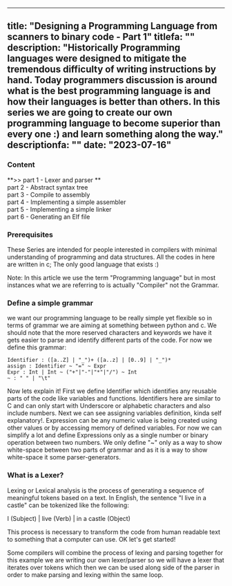 
---
title: "Designing a Programming Language from scanners to binary code - Part 1"
titlefa: ""
description: "Historically Programming languages were designed to mitigate the tremendous difficulty of writing instructions by hand. Today programmers discussion is around what is the best programming language is and how their languages is better than others. In this series we are going to create our own programming language to become superior than every one :) and learn something along the way."
descriptionfa: ""
date: "2023-07-16"
---

### Content
**>> part 1 - Lexer and parser ** <br>
part 2 - Abstract syntax tree <br>
part 3 - Compile to assembly <br>
part 4 - Implementing a simple assembler <br>
part 5 - Implementing a simple linker <br>
part 6 - Generating an Elf file <br>

### Prerequisites 
These Series are intended for people interested in compilers with minimal understanding of programming and data structures. All the codes in here are written in c; The only good language that exists :) 

Note: In this article we use the term "Programming language" but in most instances what we are referring to is actually "Compiler" not the Grammar.

### Define a simple grammar
we want our programming language to be really simple yet flexible so in terms of grammar we are aiming at something between python and c.
We should note that the more reserved characters and keywords we have it gets easier to parse and identify different parts of the code.
For now we define this grammar:
```
Identifier : ([a..Z] | "_")+ ([a..z] | [0..9] | "_")*
assign : Identifier ~ "=" ~ Expr
Expr : Int | Int ~ ("+"|"-"|"*"|"/") ~ Int
~ : " " | "\t"
```
Now lets explain it! First we define Identifier which identifies any reusable parts of the code like variables and functions. Identifiers here are similar to C
and can only start with Underscore or alphabetic characters and also include numbers.
Next we can see assigning variables definition, kinda self explanatory!. Expression can be any numeric value is being created using other values or by accessing memory of
defined variables. For now we can simplify a lot and define Expressions only as a single number or binary operation between two numbers.
We only define "~" only as a way to show white-space between two parts of grammar and as it is a way to show white-space it some parser-generators.

### What is a Lexer?
Lexing or Lexical analysis is the process of generating a sequence of meaningful tokens based on a text. In English, the sentence "I live in a castle"
can be tokenized like the following:

I (Subject) | live (Verb) | in a castle (Object)

This process is necessary to transform the code from human readable text to something that a computer can use. OK let's get started!


Some compilers will combine the process of lexing and parsing together for this example we are writing our own lexer/parser so we will have a lexer that iterates over tokens which
then we can be used along side of the parser in order to make parsing and lexing within the same loop.

